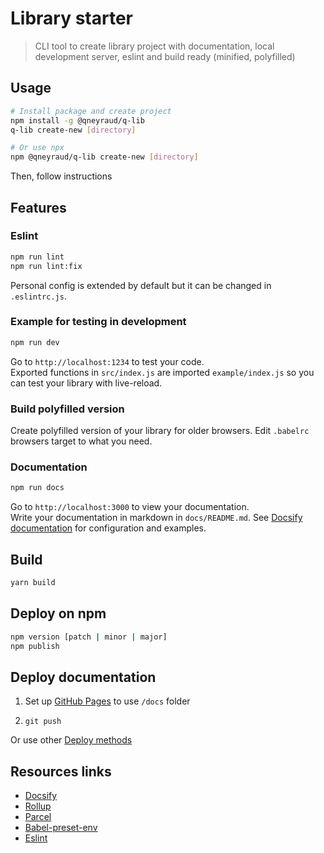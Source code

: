 # Library starter

> CLI tool to create library project with documentation, local development server, eslint and build ready (minified, polyfilled)

## Usage

```bash
# Install package and create project
npm install -g @qneyraud/q-lib
q-lib create-new [directory]

# Or use npx
npm @qneyraud/q-lib create-new [directory]
```

Then, follow instructions

## Features

### Eslint

```bash
npm run lint
npm run lint:fix
```

Personal config is extended by default but it can be changed in `.eslintrc.js`.

### Example for testing in development

```bash
npm run dev
```

Go to `http://localhost:1234` to test your code.  
Exported functions in `src/index.js` are imported `example/index.js` so you can test your library with live-reload.

### Build polyfilled version

Create polyfilled version of your library for older browsers. Edit `.babelrc` browsers target to  what you need.

### Documentation


```bash
npm run docs
```

Go to `http://localhost:3000` to view your documentation.  
Write your documentation in markdown in `docs/README.md`. See [Docsify documentation](https://docsify.js.org/#/) for configuration and examples.

## Build

```bash
yarn build
```

## Deploy on npm

```bash
npm version [patch | minor | major]
npm publish
```

## Deploy documentation

1. Set up [GitHub Pages](https://help.github.com/en/articles/configuring-a-publishing-source-for-github-pages) to use `/docs` folder

2. `git push`

Or use other [Deploy methods](https://docsify.js.org/#/deploy)

## Resources links

- [Docsify](https://docsify.js.org/#/)  
- [Rollup](https://rollupjs.org/guide/en/)  
- [Parcel](https://parceljs.org/)
- [Babel-preset-env](https://babeljs.io/docs/en/babel-preset-env)
- [Eslint](https://eslint.org/)
